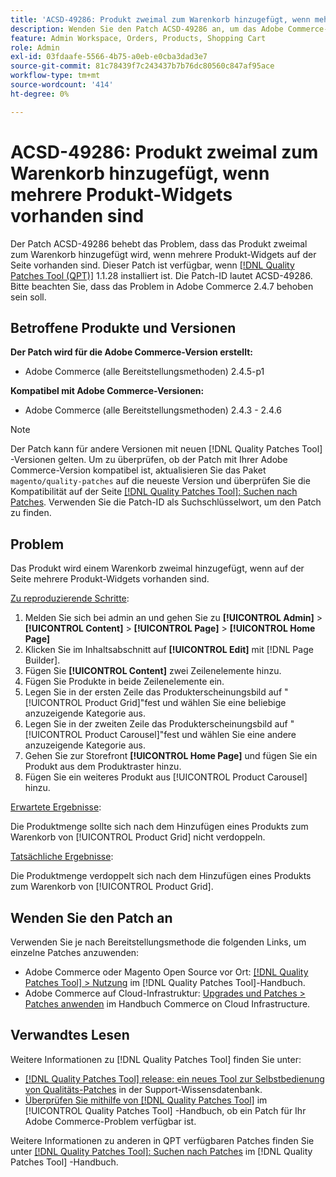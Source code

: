 ```yaml
---
title: 'ACSD-49286: Produkt zweimal zum Warenkorb hinzugefügt, wenn mehrere Produkt-Widgets vorhanden sind'
description: Wenden Sie den Patch ACSD-49286 an, um das Adobe Commerce-Problem zu beheben, bei dem das Produkt zweimal zum Warenkorb hinzugefügt wird, wenn mehrere Produkt-Widgets auf der Seite vorhanden sind.
feature: Admin Workspace, Orders, Products, Shopping Cart
role: Admin
exl-id: 03fdaafe-5566-4b75-a0eb-e0cba3dad3e7
source-git-commit: 81c78439f7c243437b7b76dc80560c847af95ace
workflow-type: tm+mt
source-wordcount: '414'
ht-degree: 0%

---
```


# ACSD-49286: Produkt zweimal zum Warenkorb hinzugefügt, wenn mehrere Produkt-Widgets vorhanden sind

Der Patch ACSD-49286 behebt das Problem, dass das Produkt zweimal zum Warenkorb hinzugefügt wird, wenn mehrere Produkt-Widgets auf der Seite vorhanden sind. Dieser Patch ist verfügbar, wenn [[!DNL Quality Patches Tool (QPT)]](https://experienceleague.adobe.com/en/docs/commerce-knowledge-base/kb/announcements/commerce-announcements/magento-quality-patches-released-new-tool-to-self-serve-quality-patches) 1.1.28 installiert ist. Die Patch-ID lautet ACSD-49286. Bitte beachten Sie, dass das Problem in Adobe Commerce 2.4.7 behoben sein soll.

## Betroffene Produkte und Versionen

**Der Patch wird für die Adobe Commerce-Version erstellt:**

* Adobe Commerce (alle Bereitstellungsmethoden) 2.4.5-p1

**Kompatibel mit Adobe Commerce-Versionen:**

* Adobe Commerce (alle Bereitstellungsmethoden) 2.4.3 - 2.4.6

>[!NOTE]
>
>Der Patch kann für andere Versionen mit neuen [!DNL Quality Patches Tool] -Versionen gelten. Um zu überprüfen, ob der Patch mit Ihrer Adobe Commerce-Version kompatibel ist, aktualisieren Sie das Paket `magento/quality-patches` auf die neueste Version und überprüfen Sie die Kompatibilität auf der Seite [[!DNL Quality Patches Tool]: Suchen nach Patches](https://experienceleague.adobe.com/tools/commerce-quality-patches/index.html). Verwenden Sie die Patch-ID als Suchschlüsselwort, um den Patch zu finden.

## Problem

Das Produkt wird einem Warenkorb zweimal hinzugefügt, wenn auf der Seite mehrere Produkt-Widgets vorhanden sind.

<u>Zu reproduzierende Schritte</u>:

1. Melden Sie sich bei admin an und gehen Sie zu **[!UICONTROL Admin]** > **[!UICONTROL Content]** > **[!UICONTROL Page]** > **[!UICONTROL Home Page]**
1. Klicken Sie im Inhaltsabschnitt auf **[!UICONTROL Edit]** mit [!DNL Page Builder].
1. Fügen Sie **[!UICONTROL Content]** zwei Zeilenelemente hinzu.
1. Fügen Sie Produkte in beide Zeilenelemente ein.
1. Legen Sie in der ersten Zeile das Produkterscheinungsbild auf &quot;[!UICONTROL Product Grid]&quot;fest und wählen Sie eine beliebige anzuzeigende Kategorie aus.
1. Legen Sie in der zweiten Zeile das Produkterscheinungsbild auf &quot;[!UICONTROL Product Carousel]&quot;fest und wählen Sie eine andere anzuzeigende Kategorie aus.
1. Gehen Sie zur Storefront **[!UICONTROL Home Page]** und fügen Sie ein Produkt aus dem Produktraster hinzu.
1. Fügen Sie ein weiteres Produkt aus [!UICONTROL Product Carousel] hinzu.

<u>Erwartete Ergebnisse</u>:

Die Produktmenge sollte sich nach dem Hinzufügen eines Produkts zum Warenkorb von [!UICONTROL Product Grid] nicht verdoppeln.

<u>Tatsächliche Ergebnisse</u>:

Die Produktmenge verdoppelt sich nach dem Hinzufügen eines Produkts zum Warenkorb von [!UICONTROL Product Grid].

## Wenden Sie den Patch an

Verwenden Sie je nach Bereitstellungsmethode die folgenden Links, um einzelne Patches anzuwenden:

* Adobe Commerce oder Magento Open Source vor Ort: [[!DNL Quality Patches Tool] > Nutzung](/help/tools/quality-patches-tool/usage.md) im [!DNL Quality Patches Tool]-Handbuch.
* Adobe Commerce auf Cloud-Infrastruktur: [Upgrades und Patches > Patches anwenden](https://experienceleague.adobe.com/docs/commerce-cloud-service/user-guide/develop/upgrade/apply-patches.html) im Handbuch Commerce on Cloud Infrastructure. 

## Verwandtes Lesen

Weitere Informationen zu [!DNL Quality Patches Tool] finden Sie unter:

* [[!DNL Quality Patches Tool] release: ein neues Tool zur Selbstbedienung von Qualitäts-Patches](https://experienceleague.adobe.com/en/docs/commerce-knowledge-base/kb/announcements/commerce-announcements/magento-quality-patches-released-new-tool-to-self-serve-quality-patches) in der Support-Wissensdatenbank.
* [Überprüfen Sie mithilfe von  [!DNL Quality Patches Tool]](/help/tools/quality-patches-tool/patches-available-in-qpt/check-patch-for-magento-issue-with-magento-quality-patches.md) im [!UICONTROL Quality Patches Tool] -Handbuch, ob ein Patch für Ihr Adobe Commerce-Problem verfügbar ist.


Weitere Informationen zu anderen in QPT verfügbaren Patches finden Sie unter [[!DNL Quality Patches Tool]: Suchen nach Patches](https://experienceleague.adobe.com/tools/commerce-quality-patches/index.html) im [!DNL Quality Patches Tool] -Handbuch.
